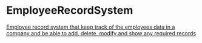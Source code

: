 # EmployeeRecordSystem
[Employee record system that keep track of the employees
data in a company and be able to add, delete, modify
and show any required records](https://github.com/engYahiaAhmed/EmployeeRecordSystem/issues/1#issue-1394575590)

